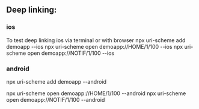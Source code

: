 ## Deep linking:

### ios

To test deep linking ios via terminal or with browser
npx uri-scheme add demoapp --ios
npx uri-scheme open demoapp://HOME/1/100 --ios
npx uri-scheme open demoapp://NOTIF/1/100 --ios

### android

npx uri-scheme add demoapp --android

npx uri-scheme open demoapp://HOME/1/100 --android
npx uri-scheme open demoapp://NOTIF/1/100 --android
